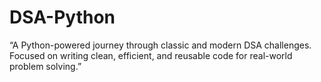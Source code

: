 # DSA-Python
“A Python-powered journey through classic and modern DSA challenges. Focused on writing clean, efficient, and reusable code for real-world problem solving.”
